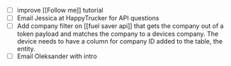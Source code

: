 - [ ] improve [[Follow me]] tutorial
- [ ] Email Jessica at HappyTrucker for API questions
- [ ] Add company filter on [[fuel saver api]] that gets the company out of a token payload and matches the company to a devices company. The device needs to have a column for company ID added to the table, the entity. 
- [ ] Email Oleksander with intro 